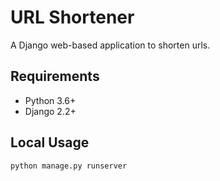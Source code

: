 # URL Shortener
A Django web-based application to shorten urls.

## Requirements
 * Python 3.6+
 * Django 2.2+

## Local Usage
```
python manage.py runserver
```
